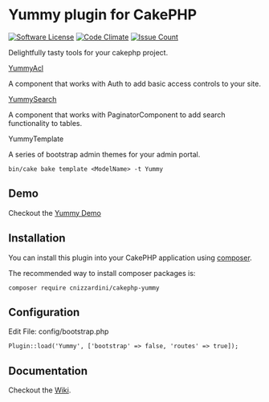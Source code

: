 # Yummy plugin for CakePHP

[![Software License](https://img.shields.io/badge/license-MIT-brightgreen.svg?style=flat-square)](LICENSE.txt)
[![Code Climate](https://codeclimate.com/github/cnizzardini/cakephp-yummy/badges/gpa.svg)](https://codeclimate.com/github/cnizzardini/cakephp-yummy)
[![Issue Count](https://codeclimate.com/github/cnizzardini/cakephp-yummy/badges/issue_count.svg)](https://codeclimate.com/github/cnizzardini/cakephp-yummy)

Delightfully tasty tools for your cakephp project. 

[YummyAcl](https://github.com/cnizzardini/cakephp-yummy/wiki/Yummy-ACL)

A component that works with Auth to add basic access controls to your site. 

[YummySearch](https://github.com/cnizzardini/cakephp-yummy/wiki/Yummy-Search)

A component that works with PaginatorComponent to add search functionality to tables.

YummyTemplate

A series of bootstrap admin themes for your admin portal.

```
bin/cake bake template <ModelName> -t Yummy
```

## Demo

Checkout the [Yummy Demo](http://cake3.cnizz.com/yummy-demo)

## Installation

You can install this plugin into your CakePHP application using [composer](http://getcomposer.org).

The recommended way to install composer packages is:

```
composer require cnizzardini/cakephp-yummy
```

## Configuration

Edit File: config/bootstrap.php

```
Plugin::load('Yummy', ['bootstrap' => false, 'routes' => true]);
```

## Documentation

Checkout the [Wiki](https://github.com/cnizzardini/cakephp-yummy/wiki/).